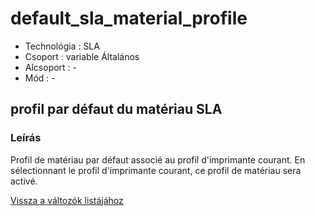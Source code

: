 # default\_sla\_material\_profile

* Technológia : SLA
* Csoport : variable Általános
* Alcsoport : -
* Mód : -

## profil par défaut du matériau SLA

### Leírás

Profil de matériau par défaut associé au profil d'imprimante courant. En sélectionnant le profil d'imprimante courant, ce profil de matériau sera activé.

[Vissza a változók listájához](variable_list.md)

